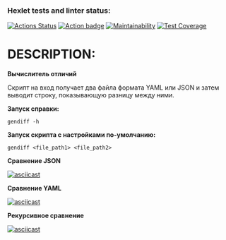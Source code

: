 ### Hexlet tests and linter status:
[![Actions Status](https://github.com/evrik163/python-project-50/workflows/hexlet-check/badge.svg)](https://github.com/evrik163/python-project-50/actions)
[![Action badge](https://github.com/evrik163/python-project-50/actions/workflows/pipeline.yml/badge.svg)](https://github.com/evrik163/python-project-50/actions/workflows/pipeline.yml)
[![Maintainability](https://api.codeclimate.com/v1/badges/89d5680c9b47b416b590/maintainability)](https://codeclimate.com/github/evrik163/python-project-50/maintainability)
[![Test Coverage](https://api.codeclimate.com/v1/badges/89d5680c9b47b416b590/test_coverage)](https://codeclimate.com/github/evrik163/python-project-50/test_coverage)
# DESCRIPTION:

**Вычислитель отличий**

Скрипт на вход получает два файла формата YAML или JSON и затем выводит строку, показывающую разницу между ними.

**Запуск справки:**

`gendiff -h`

**Запуск скрипта c настройками по-умолчанию:**

`gendiff <file_path1> <file_path2>`

**Сравнение JSON**

[![asciicast](https://asciinema.org/a/fNw3BSLcBkiLd4hQM1zvBFj6s.svg)](https://asciinema.org/a/fNw3BSLcBkiLd4hQM1zvBFj6s)


**Сравнение YAML**

[![asciicast](https://asciinema.org/a/ANb1QP73jCB5wJVXledaedoP9.svg)](https://asciinema.org/a/ANb1QP73jCB5wJVXledaedoP9)


**Рекурсивное сравнение**

[![asciicast](https://asciinema.org/a/vqOJnObD6uZ9NfBFoncFYBjQE.svg)](https://asciinema.org/a/vqOJnObD6uZ9NfBFoncFYBjQE)
